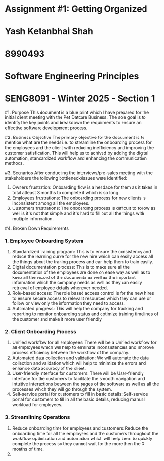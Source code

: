 # Assignment #1: Getting Organized

# Yash Ketanbhai Shah
# 8990493
# Software Engineering Principles
# SENG8091 - Winter 2025 - Section 1

#1. Purpose
This document is a blue print which I have prepared for the initial client meeting with the Pet Datcare Business. The sole goal is to identify the key points and breakdown the requirments to ensure an effective software development process.

#2. Business Objective
The primary objective for the docuument is to mention what are the needs i.e. to streamline the onboarding process for the employees and the client with reducing inefficiency and improving the customer satisfication. This will help us to achived by adding the digital automation, standardized workflow and enhancing the communication methods.

#3. Scenarios
After conducting the interviews/pre-sales meeting with the stakeholders the following bottleneck/issues were identified:
1. Owners frustration: Onboarding flow is a headace for them as it takes in total atleast 3 months to complete it which is so long.
2. Employees frustrations: The onboarding process for new clients is inconsistent among all the employees.
3. Customers frustrations: The onboarding process is difficult to follow as well is it's not that simple and it's hard to fill out all the things with multiple information.

#4. Broken Down Requirements
### 1. Employee Onboarding System
1. Standardized training program: This is to ensure the consistency and reduce the learning curve for the new hire which can easily access all the things about the traning process and can help them to train easily.
2. Digital documentation process: This is to make sure all the documentation of the employees are done on ease way as well as to keep all the record of the documents as well as the important information which the company needs as well as they can easily retrieval of employee details whenever  needed.
3. Role-based access: The role based access control is for the new hires to ensure secure access to relevant resources which they can use or follow or view only the information they need to access.
4. Automated progress: This will help the company for tracking and reporting to monitor onboarding status and optimize training timelines of the customer and make it more user friendly.


### 2. Client Onboarding Process
1. Unified workflow for all employees: There will be a Unified workflow for all employees which will help to eliminate inconsistencies and improve process efficiency between the workflow of the company.
2. Automated data collection and validation: We will automate the data collection and validation which will help to minimize the errors and enhance data accuracy of the client.
3. User-friendly interface for customers: There will be User-friendly interface for the customers to facilitate the smooth navigation and intuitive interactions between the pages of the software as well as all the processes which they will go through the system.
4. Self-service portal for customers to fill in basic details: Self-service portal for customers to fill in all the basic details, reducing manual workload for employees.


### 3. Streamlining Operations
1. Reduce onboarding time for employees and customers: Reduce the onboarding time for all the employees and the customers throughout the workflow optimization and automation which will help them to quickly complete the process so they cannot wait for the more then the 3 months of time.
2. 

